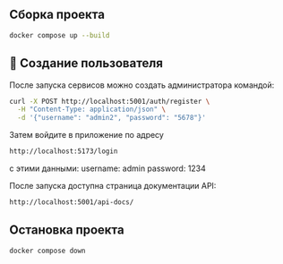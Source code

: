 ## Сборка проекта 

```bash
docker compose up --build
```

## 👤 Создание пользователя


После запуска сервисов можно создать администратора командой:

```bash
curl -X POST http://localhost:5001/auth/register \
  -H "Content-Type: application/json" \
  -d '{"username": "admin2", "password": "5678"}'
```

Затем войдите в приложение по адресу 
```bash
http://localhost:5173/login 
```
с этими данными:
username: admin
password: 1234

После запуска доступна страница документации API:
```bash
http://localhost:5001/api-docs/
```

## Остановка проекта 

```bash
docker compose down
```